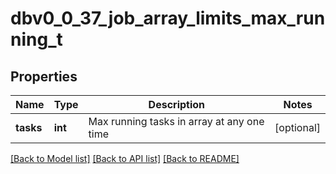 # dbv0_0_37_job_array_limits_max_running_t

## Properties
Name | Type | Description | Notes
------------ | ------------- | ------------- | -------------
**tasks** | **int** | Max running tasks in array at any one time | [optional] 

[[Back to Model list]](../README.md#documentation-for-models) [[Back to API list]](../README.md#documentation-for-api-endpoints) [[Back to README]](../README.md)


